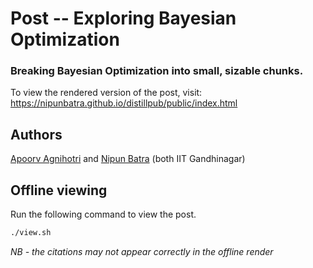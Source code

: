# Post -- Exploring Bayesian Optimization
### Breaking Bayesian Optimization into small, sizable chunks.

To view the rendered version of the post, visit: https://nipunbatra.github.io/distillpub/public/index.html

Authors
-------
[Apoorv Agnihotri](https://apoorvagnihotri.github.io/) and [Nipun Batra](https://nipunbatra.github.io/) (both IIT Gandhinagar)

Offline viewing
---------------

Run the following command to view the post.
```sh
./view.sh
```

*NB - the citations may not appear correctly in the offline render*
